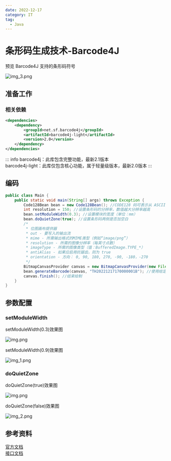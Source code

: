 ```yaml
---
date: 2022-12-17
category: IT
tag:
  - Java
---
```


# 条形码生成技术-Barcode4J

<!-- more -->

预览 Barcode4J 支持的条形码符号

![img_3.png](https://img.sherry4869.com/Blog/IT/Java/barcode/barcode4J/img_3.png)

## 准备工作

### 相关依赖

```xml
<dependencies>
    <dependency>
        <groupId>net.sf.barcode4j</groupId>
        <artifactId>barcode4j-light</artifactId>
        <version>2.0</version>
    </dependency>
</dependencies>
```
::: info
barcode4j：此库包含完整功能，最新2.1版本  
barcode4j-light：此库仅包含核心功能，属于轻量级版本，最新2.0版本
:::

## 编码

```java
public class Main {
    public static void main(String[] args) throws Exception {
        Code128Bean bean = new Code128Bean(); //CODE128 码可表示从 ASCII 0 到ASCII 127 共128个字符，故称128码。其中包含了数字、字母和符号字符
        int resolution = 150; //设置条形码的分辨率，数值越大分辨率越高
        bean.setModuleWidth(0.3); //设置模块的宽度（单位：mm）
        bean.doQuietZone(true); //设置条形码两侧是否加空白
        /*
         * 位图画布提供器
         * out - 要写入的输出流
         * mime - 所需输出格式的MIME类型（例如“image/png”）
         * resolution - 所需的图像分辨率（每英寸点数）
         * imageType - 所需的图像类型（值：BufferedImage.TYPE_*）
         * antiAlias - 如果应启用抗锯齿，则为 true
         * orientation - 方向： 0, 90, 180, 270, -90, -180，-270
         */
        BitmapCanvasProvider canvas = new BitmapCanvasProvider(new FileOutputStream("src/main/resources/TH20221217170000001B.png"), "image/png", resolution, BufferedImage.TYPE_BYTE_BINARY, false, 0);
        bean.generateBarcode(canvas, "TH20221217170000001B"); //使用给定的画布生成条形码，以将条形码呈现为其输出格式
        canvas.finish(); //结束绘制
    }
}
```

## 参数配置

### setModuleWidth

setModuleWidth(0.3)效果图

![img.png](https://img.sherry4869.com/Blog/IT/Java/barcode/barcode4J/img.png)

setModuleWidth(0.9)效果图

![img_1.png](https://img.sherry4869.com/Blog/IT/Java/barcode/barcode4J/img_1.png)

### doQuietZone

doQuietZone(true)效果图

![img.png](https://img.sherry4869.com/Blog/IT/Java/barcode/barcode4J/img.png)

doQuietZone(false)效果图

![img_2.png](https://img.sherry4869.com/Blog/IT/Java/barcode/barcode4J/img_2.png)

## 参考资料

[官方文档](https://barcode4j.sourceforge.net/)  
[接口文档](https://barcode4j.sourceforge.net/trunk/javadocs/index.html)